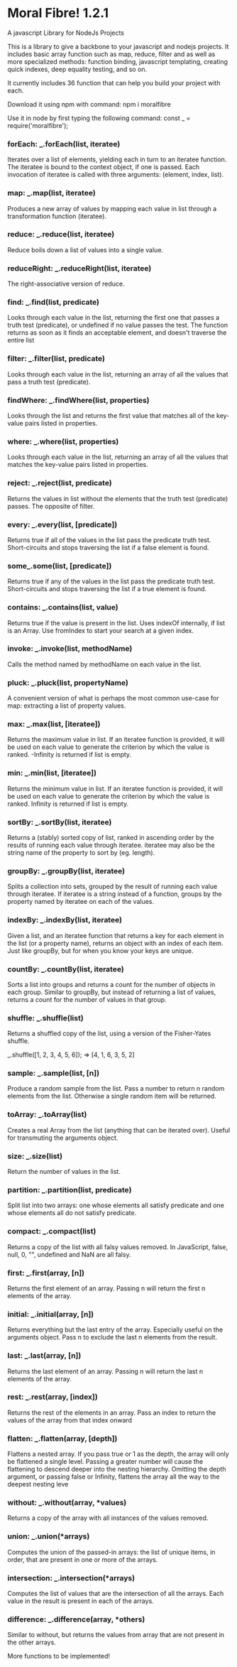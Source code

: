 # Moral Fibre! 1.2.1
A javascript Library for NodeJs Projects

This is a library to give a backbone to your javascript and nodejs projects.
It includes basic array function such as map, reduce, filter and as well as more specialized methods: function binding, javascript templating, creating quick indexes, deep equality testing, and so on.

It currently includes 36 function that can help you build your project with each.

Download it using npm with command:
    npm i moralfibre

 Use it in node by first typing the following command:
    const _ = require('moralfibre');
    

### forEach:  _.forEach(list, iteratee) 
Iterates over a list of elements, yielding each in turn to an iteratee function. The iteratee is bound to the context object, if one is passed. Each invocation of iteratee is called with three arguments: (element, index, list). 

### map: _.map(list, iteratee)
Produces a new array of values by mapping each value in list through a transformation function (iteratee). 

### reduce: _.reduce(list, iteratee)
Reduce boils down a list of values into a single value.

### reduceRight: _.reduceRight(list, iteratee)
The right-associative version of reduce.

### find: _.find(list, predicate) 
Looks through each value in the list, returning the first one that passes a truth test (predicate), or undefined if no value passes the test. The function returns as soon as it finds an acceptable element, and doesn't traverse the entire list

### filter: _.filter(list, predicate) 
Looks through each value in the list, returning an array of all the values that pass a truth test (predicate).

### findWhere: _.findWhere(list, properties)
Looks through the list and returns the first value that matches all of the key-value pairs listed in properties.

### where: _.where(list, properties)
Looks through each value in the list, returning an array of all the values that matches the key-value pairs listed in properties.

### reject: _.reject(list, predicate)
Returns the values in list without the elements that the truth test (predicate) passes. The opposite of filter. 

### every: _.every(list, [predicate]) 
Returns true if all of the values in the list pass the predicate truth test. Short-circuits and stops traversing the list if a false element is found.

### some_.some(list, [predicate])
Returns true if any of the values in the list pass the predicate truth test. Short-circuits and stops traversing the list if a true element is found. 

### contains: _.contains(list, value) 
Returns true if the value is present in the list. Uses indexOf internally, if list is an Array. Use fromIndex to start your search at a given index.

### invoke: _.invoke(list, methodName)
Calls the method named by methodName on each value in the list. 

### pluck: _.pluck(list, propertyName)
A convenient version of what is perhaps the most common use-case for map: extracting a list of property values.

### max: _.max(list, [iteratee])
Returns the maximum value in list. If an iteratee function is provided, it will be used on each value to generate the criterion by which the value is ranked. -Infinity is returned if list is empty.

### min: _.min(list, [iteratee])
Returns the minimum value in list. If an iteratee function is provided, it will be used on each value to generate the criterion by which the value is ranked. Infinity is returned if list is empty.

### sortBy: _.sortBy(list, iteratee)
Returns a (stably) sorted copy of list, ranked in ascending order by the results of running each value through iteratee. iteratee may also be the string name of the property to sort by (eg. length).

### groupBy: _.groupBy(list, iteratee)
Splits a collection into sets, grouped by the result of running each value through iteratee. If iteratee is a string instead of a function, groups by the property named by iteratee on each of the values.

### indexBy: _.indexBy(list, iteratee)
Given a list, and an iteratee function that returns a key for each element in the list (or a property name), returns an object with an index of each item. Just like groupBy, but for when you know your keys are unique.

### countBy: _.countBy(list, iteratee)
Sorts a list into groups and returns a count for the number of objects in each group. Similar to groupBy, but instead of returning a list of values, returns a count for the number of values in that group.

### shuffle: _.shuffle(list)
Returns a shuffled copy of the list, using a version of the Fisher-Yates shuffle.

_.shuffle([1, 2, 3, 4, 5, 6]);
=> [4, 1, 6, 3, 5, 2]

### sample: _.sample(list, [n])
Produce a random sample from the list. Pass a number to return n random elements from the list. Otherwise a single random item will be returned.

### toArray: _.toArray(list)
Creates a real Array from the list (anything that can be iterated over). Useful for transmuting the arguments object.

### size: _.size(list)
Return the number of values in the list.

### partition: _.partition(list, predicate)
Split list into two arrays: one whose elements all satisfy predicate and one whose elements all do not satisfy predicate.

### compact: _.compact(list)
Returns a copy of the list with all falsy values removed. In JavaScript, false, null, 0, "", undefined and NaN are all falsy.

### first: _.first(array, [n]) 
Returns the first element of an array. Passing n will return the first n elements of the array.

### initial: _.initial(array, [n])
Returns everything but the last entry of the array. Especially useful on the arguments object. Pass n to exclude the last n elements from the result.

### last: _.last(array, [n])
Returns the last element of an array. Passing n will return the last n elements of the array.

### rest: _.rest(array, [index]) 
Returns the rest of the elements in an array. Pass an index to return the values of the array from that index onward

### flatten: _.flatten(array, [depth])
Flattens a nested array. If you pass true or 1 as the depth, the array will only be flattened a single level. Passing a greater number will cause the flattening to descend deeper into the nesting hierarchy. Omitting the depth argument, or passing false or Infinity, flattens the array all the way to the deepest nesting leve

### without: _.without(array, *values)
Returns a copy of the array with all instances of the values removed.

### union: _.union(*arrays)
Computes the union of the passed-in arrays: the list of unique items, in order, that are present in one or more of the arrays.

### intersection: _.intersection(*arrays)
Computes the list of values that are the intersection of all the arrays. Each value in the result is present in each of the arrays.

### difference: _.difference(array, *others)
Similar to without, but returns the values from array that are not present in the other arrays.


More functions to be implemented!









